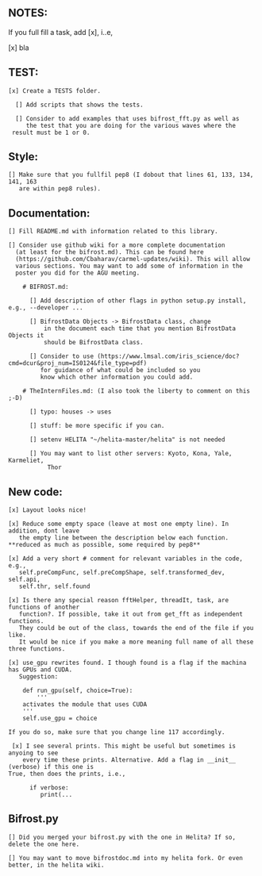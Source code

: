## NOTES: 

  If you full fill a task, add [x], i..e,
  
  [x] bla

## TEST:

    [x] Create a TESTS folder.

      [] Add scripts that shows the tests.
      
      [] Consider to add examples that uses bifrost_fft.py as well as 
      	 the test that you are doing for the various waves where the 
	 result must be 1 or 0. 

## Style:

    [] Make sure that you fullfil pep8 (I dobout that lines 61, 133, 134, 141, 163
       are within pep8 rules). 
    

## Documentation:

    [] Fill README.md with information related to this library.

    [] Consider use github wiki for a more complete documentation
      (at least for the bifrost.md). This can be found here
      (https://github.com/Cbaharav/carmel-updates/wiki). This will allow
      various sections. You may want to add some of information in the
      poster you did for the AGU meeting. 

        # BIFROST.md:

          [] Add description of other flags in python setup.py install, e.g., --developer ...

          [] BifrostData Objects -> BifrostData class, change
              in the document each time that you mention BifrostData Objects it
              should be BifrostData class.

          [] Consider to use (https://www.lmsal.com/iris_science/doc?cmd=dcur&proj_num=IS0124&file_type=pdf)
             for guidance of what could be included so you
             know which other information you could add.

        # TheInternFiles.md: (I also took the liberty to comment on this ;-D)

          [] typo: houses -> uses

          [] stuff: be more specific if you can.

          [] setenv HELITA "~/helita-master/helita" is not needed

          [] You may want to list other servers: Kyoto, Kona, Yale, Karmeliet,
               Thor 

## New code:

    [x] Layout looks nice!

    [x] Reduce some empty space (leave at most one empty line). In addition, dont leave
       the empty line between the description below each function. **reduced as much as possible, some required by pep8**

    [x] Add a very short # comment for relevant variables in the code, e.g.,
       self.preCompFunc, self.preCompShape, self.transformed_dev, self.api,
       self.thr, self.found

    [x] Is there any special reason fftHelper, threadIt, task, are functions of another
       function?. If possible, take it out from get_fft as independent functions.
       They could be out of the class, towards the end of the file if you like.
       It would be nice if you make a more meaning full name of all these three functions.

    [x] use_gpu rewrites found. I though found is a flag if the machina has GPUs and CUDA. 
       Suggestion: 

	    def run_gpu(self, choice=True):
	    	'''
		activates the module that uses CUDA
		'''
		self.use_gpu = choice

	If you do so, make sure that you change line 117 accordingly. 

     [x] I see several prints. This might be useful but sometimes is anyoing to see
     	every time these prints. Alternative. Add a flag in __init__ (verbose) if this one is 
	True, then does the prints, i.e., 

	      if verbose: 
	      	 print(... 
	      

## Bifrost.py

    [] Did you merged your bifrost.py with the one in Helita? If so, delete the one here. 

    [] You may want to move bifrostdoc.md into my helita fork. Or even better, in the helita wiki. 
